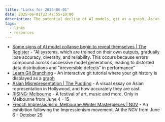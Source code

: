 ```yaml
---
title: "Links for 2025-06-01"
date: 2025-06-01T23:47:55+10:00
description: The potential decline of AI models, git as a graph, Asian representation in media, and some upcoming events in Melbourne
tags:
  - links
  - resources
---
```


- [Some signs of AI model collapse begin to reveal themselves | The Register](https://www.theregister.com/2025/05/27/opinion_column_ai_model_collapse/) - "AI systems, which are trained on their own outputs, gradually lose accuracy, diversity, and reliability. This occurs because errors compound across successive model generations, leading to distorted data distributions and "irreversible defects" in performance"
- [Learn Git Branching](https://learngitbranching.js.org/) - An interactive git tutorial where your git history is displayed as a [graph](https://en.wikipedia.org/wiki/Directed_acyclic_graph)
- [Asian Misrepresentation | The Pudding](https://pudding.cool/2025/05/aapi-casting/) - A visual essay on Asian representation in Hollywood, and how accurately they are cast
- [RISING: Melbourne](https://2025.rising.melbourne/) - A festival of art, music and more. Only in Melbourne from June 4 - 15
- [French Impressionism: Melbourne Winter Masterpieces | NGV](https://www.ngv.vic.gov.au/exhibition/french-impressionism/) - An exhibition following the Impressionism movement. At the NGV from June 6 - October 25
